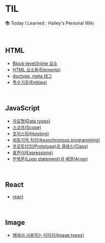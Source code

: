 # TIL
📚 Today I Learned : Hailey's Personal Wiki  

<br />

## HTML
- [Block-level/Inline 요소](https://github.com/haileychoi15/TIL/blob/master/html/blockInline.md)
- [HTML 요소들(Elements)](https://github.com/haileychoi15/TIL/blob/master/html/elements.md)
- [doctype, meta 태그](https://github.com/haileychoi15/TIL/blob/master/html/doctype.md)
- [특수기호(Entities)](https://github.com/haileychoi15/TIL/blob/master/html/entity.md)

<br />

## JavaScript
- [자료형(Data types)](https://github.com/haileychoi15/TIL/blob/master/javascript/type.md)
- [스코프(Scope)](https://github.com/haileychoi15/TIL/blob/master/javascript/scope.md)
- [호이스팅(Hoisting)](https://github.com/haileychoi15/TIL/blob/master/javascript/hoisting.md)
- [비동기적 처리(Asynchronous programming)](https://github.com/haileychoi15/TIL/blob/master/javascript/asynchronous.md)
- [프로토타입(Prototype)과 클래스(Class)](https://github.com/haileychoi15/TIL/blob/master/javascript/prototype.md)
- [표현식(Expressions)](https://github.com/haileychoi15/TIL/blob/master/javascript/expressions.md)
- [반복문(Loop statement)과 배열(Array)](https://github.com/haileychoi15/TIL/blob/master/javascript/looparray.md)


<br />

## React
- [react](https://github.com/haileychoi15/TIL/blob/master/react/react.md)

<br />

## Image
- [웹에서 사용하는 이미지(Image types)](https://github.com/haileychoi15/TIL/blob/master/image/images.md)
